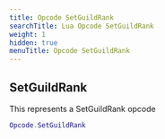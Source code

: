 ```yaml
---
title: Opcode SetGuildRank
searchTitle: Lua Opcode SetGuildRank
weight: 1
hidden: true
menuTitle: Opcode SetGuildRank
---
```

## SetGuildRank

This represents a SetGuildRank opcode
```lua
Opcode.SetGuildRank
```